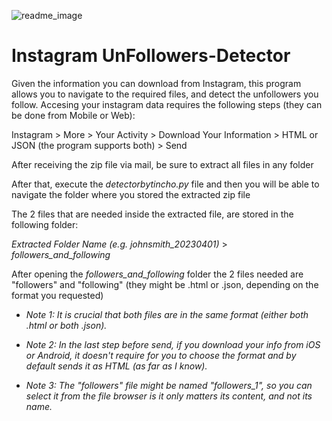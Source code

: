 ![readme_image](https://user-images.githubusercontent.com/64234011/230240974-509f49fd-4ec5-4d87-9b57-e43563bc6ad5.png)

# Instagram UnFollowers-Detector

Given the information you can download from Instagram, this program allows you to navigate to the required files, and detect the unfollowers you follow.
Accesing your instagram data requires the following steps (they can be done from Mobile or Web):

Instagram > More > Your Activity > Download Your Information > HTML or JSON (the program supports both) > Send

After receiving the zip file via mail, be sure to extract all files in any folder

After that, execute the _detectorbytincho.py_ file and then you will be able to navigate the folder where you stored the extracted zip file

The 2 files that are needed inside the extracted file, are stored in the following folder:

_Extracted Folder Name (e.g. johnsmith_20230401)_ > _followers_and_following_

After opening the _followers_and_following_ folder the 2 files needed are "followers" and "following" (they might be .html or .json, depending on the format you requested)

* _Note 1: It is crucial that both files are in the same format (either both .html or both .json)._

* _Note 2: In the last step before send, if you download your info from iOS or Android, it doesn't require for you to choose the format and by default sends it as HTML (as far as I know)._

* _Note 3: The "followers" file might be named "followers_1", so you can select it from the file browser is it only matters its content, and not its name._
